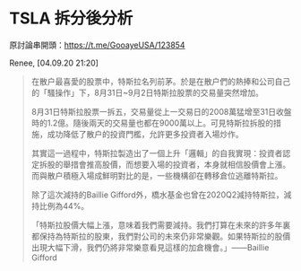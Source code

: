 # TSLA 拆分後分析

原討論串開頭：<https://t.me/GooayeUSA/123854>

Renee, [04.09.20 21:20]

> 在散户最喜愛的股票中，特斯拉名列前茅。於是在散户們的熱捧和公司自己的「騷操作」下，8月31日~9月2日特斯拉股票的交易量突然增加。
> 
> 8月31日特斯拉股票一拆五，交易量從上一交易日的2008萬猛增至31日收盤時的1.2億。隨後兩天的交易量也都在9000萬以上。可見特斯拉拆股的措施，成功降低了散户的投資門檻，允許更多投資者入場炒作。
> 
> 其實這一過程中，特斯拉製造出了一個上升「邏輯」的自我實現：投資者認定拆股的舉措會推高股價，而想要入場的投資者，本身就相信股價會上漲。而與散户積極入場成鮮明對比的是，一些機構卻在轉移倉位逃離特斯拉。
> 
> 除了這次減持的Baillie Gifford外，橋水基金也曾在2020Q2減持特斯拉，減持比例為44%。
> 
> 「特斯拉股價大幅上漲，意味着我們需要減持。我們打算在未來的許多年裏都保持為特斯拉的股東，我們對公司的未來仍非常樂觀。如果特斯拉的股價出現大幅下滑，我們仍將非常樂意看見這樣的加倉機會。」——Baillie Gifford
